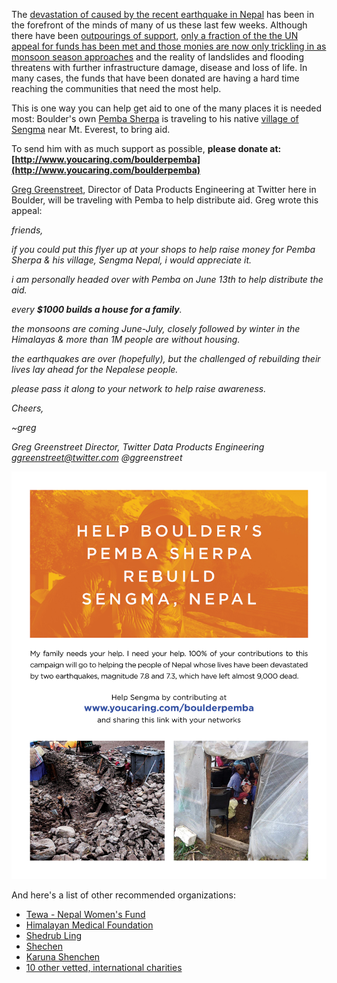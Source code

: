 The [devastation of caused by the recent earthquake in Nepal](https://data.hdx.rwlabs.org/group/nepal-earthquake) has been in the forefront of the minds of many of us these last few weeks. Although there have been [outpourings of support](http://emailadore.com/emails/5568c83d42937dec6b000003), [only a fraction of the the UN appeal for funds has been met and those monies are now only trickling in as monsoon season approaches](http://www.humanosphere.org/world-politics/2015/05/post-quake-funds-for-nepal-drying-up/) and the reality of landslides and flooding threatens with further infrastructure damage, disease and loss of life. In many cases, the funds that have been donated are having a hard time reaching the communities that need the most help. 

This is one way you can help get aid to one of the many places it is needed most: Boulder's own [Pemba Sherpa](http://www.sherpasrestaurant.com/owner.html) is traveling to his native [village of Sengma](https://www.google.com/maps/place/Sengma,+Chaurikharka,+Nepal/@27.7064698,86.7071271,9z/data=!4m2!3m1!1s0x39e90fd165466e95:0xd142ee6288855e03) near Mt. Everest, to bring aid. 

To send him with as much support as possible, **please donate at: [http://www.youcaring.com/boulderpemba](http://www.youcaring.com/boulderpemba)**

[Greg Greenstreet](https://twitter.com/ggreenstreet), Director of Data Products Engineering at Twitter here in Boulder, will be traveling with Pemba to help distribute aid. Greg wrote this appeal: 

*friends,*

*if you could put this flyer up at your shops to help raise money for Pemba Sherpa & his village, Sengma Nepal, i would appreciate it.*

*i am personally headed over with Pemba on June 13th to help distribute the aid.*

*every **$1000 builds a house for a family**.*

*the monsoons are coming June-July, closely followed by winter in the Himalayas & more than 1M people are without housing.*

*the earthquakes are over (hopefully), but the challenged of rebuilding their lives lay ahead for the Nepalese people.*

*please pass it along to your network to help raise awareness.*

*Cheers,*

*~greg*

*Greg Greenstreet
Director, Twitter Data Products Engineering
ggreenstreet@twitter.com
@ggreenstreet*


![NEPAL FLYER for Greg.jpg](assets/b.jpeg) 

And here's a list of other recommended organizations:

* [Tewa - Nepal Women's Fund](http://www.tewa.org.np/site/index.php)
* [Himalayan Medical Foundation](http://www.himalayanmedicalfoundation.org/)
* [Shedrub Ling](http://www.shedrub.org/news.php?nid=116)
* [Shechen](http://shechen.org/donate/)
* [Karuna Shenchen](http://karuna-shechen.org/how-to-help/)
* [10 other vetted, international charities](http://www.pri.org/stories/2015-04-25/how-help-nepal-7-vetted-charities-doing-relief-work-following-earthquake)

